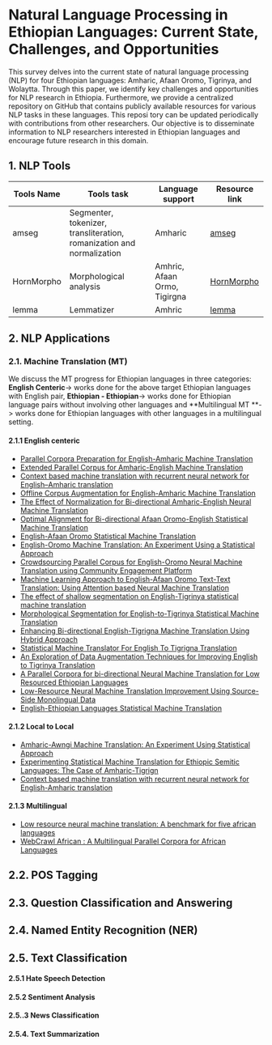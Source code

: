 # Natural Language Processing in Ethiopian Languages: Current State, Challenges, and Opportunities

This survey delves into the current state of natural language processing (NLP) for four
Ethiopian languages: Amharic, Afaan Oromo, Tigrinya, and Wolaytta. Through this paper, we identify key challenges and opportunities
for NLP research in Ethiopia. Furthermore, we provide a centralized repository on GitHub that
contains publicly available resources for various NLP tasks in these languages. This reposi
tory can be updated periodically with contributions from other researchers. Our objective is to
disseminate information to NLP researchers interested in Ethiopian languages and encourage
future research in this domain.



## 1. NLP Tools
|Tools Name|Tools task |Language support|Resource link|
|----------|-----------|----------------|-------------|
|amseg     | Segmenter, tokenizer, transliteration, romanization and normalization| Amharic    | [amseg](https://pypi.org/project/amseg/) |
|HornMorpho| Morphological analysis|   Amhric, Afaan Ormo, Tigirgna              |[HornMorpho](https://github.com/hltdi/HornMorpho)      |
|lemma     |   Lemmatizer     |   Amhric      |[lemma](https://universaldependencies.org)|


## 2. NLP Applications
### 2.1. Machine Translation (MT)
We discuss the MT progress for Ethiopian languages in three categories: **English Centeric**-> works done for the above target Ethiopian languages with English pair, **Ethiopian - Ethiopian**-> works done for Ethiopian language pairs without involving other languages  and **Multilingual MT **-> works done for Ethiopian languages with other languages in a multilingual setting.
#### 2.1.1 English centeric
  - [Parallel Corpora Preparation for English-Amharic Machine Translation](https://link.springer.com/chapter/10.1007/978-3-030-85030-2_37)
  - [Extended Parallel Corpus for Amharic-English Machine Translation](https://arxiv.org/abs/2104.03543)
  - [Context based machine translation with recurrent neural network for English–Amharic translation](https://link.springer.com/article/10.1007/s10590-021-09262-4)
  - [Offline Corpus Augmentation for English-Amharic Machine Translation](https://ieeexplore.ieee.org/document/9845019)
  - [The Effect of Normalization for Bi-directional Amharic-English Neural Machine Translation](https://arxiv.org/abs/2210.15224)
  - [Optimal Alignment for Bi-directional Afaan Oromo-English Statistical Machine Translation](http://etd.aau.edu.et/handle/123456789/14063)
  - [English-Afaan Oromo Statistical Machine Translation](https://www.semanticscholar.org/paper/English-Afaan-Oromo-Statistical-Machine-Translation-Solomon/44619213bb56d6385383ab3d914ca2e5296b8e00)
  - [English-Oromo Machine Translation: An Experiment Using a Statistical Approach](https://aclanthology.org/L10-1470/)
  - [Crowdsourcing Parallel Corpus for English-Oromo Neural Machine Translation using Community Engagement Platform](https://arxiv.org/abs/2102.07539)
  - [Machine Learning Approach to English-Afaan Oromo Text-Text Translation: Using Attention based Neural Machine Translation](https://ieeexplore.ieee.org/document/9711807)
  - [The effect of shallow segmentation on English-Tigrinya statistical machine translation](https://ieeexplore.ieee.org/document/7875939)
  - [Morphological Segmentation for English-to-Tigrinya Statistical Machine Translation](https://www.semanticscholar.org/paper/Morphological-Segmentation-for-English-to-Tigrinya-Tedla-Yamamoto/f41eea5a02f3a1ba0ba18b322ca7167cba024e73)
  - [Enhancing Bi-directional English-Tigrigna Machine Translation Using Hybrid Approach](https://www.semanticscholar.org/paper/Enhancing-Bi-directional-English-Tigrigna-Machine-Berihu-Mesfin/98df2f1bda6beecdc56d3ec0ba6aca4939e38389)
  - [Statistical Machine Translator For English To Tigrigna Translation](http://www.ijstr.org/final-print/jan2020/Statistical-Machine-Translator-For-English-To-Tigrigna-Translation.pdf)
  - [An Exploration of Data Augmentation Techniques for Improving English to Tigrinya Translation](https://arxiv.org/abs/2103.16789)
  - [A Parallel Corpora for bi-directional Neural Machine Translation for Low Resourced Ethiopian Languages](https://ieeexplore.ieee.org/document/9672230)
  - [Low-Resource Neural Machine Translation Improvement Using Source-Side Monolingual Data](https://www.mdpi.com/2076-3417/13/2/1201)
  - [English-Ethiopian Languages Statistical Machine Translation](https://aclanthology.org/W19-3611/)

#### 2.1.2 Local to Local
  - [Amharic-Awngi Machine Translation: An Experiment Using Statistical Approach](https://www.ijcseonline.org/pdf_paper_view.php?paper_id=4779&2-IJCSE%2007603.pdf)
  - [Experimenting Statistical Machine Translation for Ethiopic Semitic Languages: The Case of Amharic-Tigrign](https://link.springer.com/chapter/10.1007/978-3-319-95153-9_13)
  - [Context based machine translation with recurrent neural network for English-Amharic translation](https://link.springer.com/article/10.1007/s10590-021-09262-4)

#### 2.1.3 Multilingual
  - [Low resource neural machine translation: A benchmark for five african languages](https://arxiv.org/abs/2003.14402)
  - [WebCrawl African : A Multilingual Parallel Corpora for African Languages](https://aclanthology.org/2022.wmt-1.105/)
  
  
## 2.2. POS Tagging

## 2.3. Question Classification and Answering

## 2.4. Named Entity Recognition (NER)

## 2.5. Text Classification

#### 2.5.1 Hate Speech Detection

#### 2.5.2 Sentiment Analysis

#### 2.5..3 News Classification

#### 2.5.4. Text Summarization
